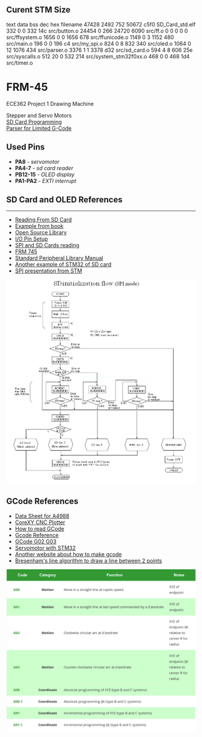 ## Curent STM Size
   text	   data	    bss	    dec	    hex	filename
  47428	   2492	    752	  50672	   c5f0	SD_Card_std.elf
    332	      0	      0	    332	    14c	src/button.o
  24454	      0	    266	  24720	   6090	src/ff.o
      0	      0	      0	      0	      0	src/ffsystem.o
   1656	      0	      0	   1656	    678	src/ffunicode.o
   1149	      0	      3	   1152	    480	src/main.o
    196	      0	      0	    196	     c4	src/my_spi.o
    824	      0	      8	    832	    340	src/oled.o
   1064	      0	     12	   1076	    434	src/parser.o
   3376	      1	      1	   3378	    d32	src/sd_card.o
    594	      4	      8	    606	    25e	src/syscalls.o
    512	     20	      0	    532	    214	src/system_stm32f0xx.o
    468	      0	      0	    468	    1d4	src/timer.o





# FRM-45
ECE362 Project 1 Drawing Machine  

Stepper and Servo Motors  
[SD Card Programming](https://github.com/Andrew-Gan/frm-45/tree/master/SD_Card_std)  
[Parser for Limited G-Code](https://github.com/Andrew-Gan/frm-45/tree/master/Parser)  

## Used Pins
* **PA8** - _servomotor_  
* **PA4-7** - _sd card reader_
* **PB12-15**  - _OLED display_
* **PA1-PA2**  - _EXTI interrupt_
  
## SD Card and OLED References
---
- [Reading From SD Card](http://shukra.cedt.iisc.ernet.in/edwiki/Reading_and_writing_to_a_file_on_sd_card_using_stm32_discovery_kit)
- [Example from book](https://docs.google.com/file/d/0B8buOhyZhvwZRU9XWHBpYUYyUnc/edit)
- [Open Source Library](http://elm-chan.org/fsw/ff/00index_e.html)
- [I/O Pin Setup](https://sites.google.com/site/embeddedfun01/fat-filesystem-on-sd-card)
- [SPI and SD Cards reading](http://www.dejazzer.com/ee379/lecture_notes/lec12_sd_card.pdf)
- [FRM 745](https://engineering.purdue.edu/ece362/refs/STM32F0x1_Family_Reference.pdf#%5B%7B%22num%22%3A6629%2C%22gen%22%3A0%7D%2C%7B%22name%22%3A%22XYZ%22%7D%2C67%2C226%2Cnull%5D)
- [Standard Peripheral Library Manual](https://www.st.com/content/ccc/resource/technical/document/user_manual/59/2d/ab/ad/f8/29/49/d6/DM00023896.pdf/files/DM00023896.pdf/jcr:content/translations/en.DM00023896.pdf)
- [Another example of STM32 of SD card](https://stm32f4-discovery.net/2014/07/library-21-read-sd-card-fatfs-stm32f4xx-devices/)
- [SPI presentation from STM](https://www.st.com/content/ccc/resource/training/technical/product_training/group0/3e/ee/cd/b7/84/4b/45/ee/STM32F7_Peripheral_SPI/files/STM32F7_Peripheral_SPI.pdf/_jcr_content/translations/en.STM32F7_Peripheral_SPI.pdf)

![SD_init](Sdinit.jpg)
  
## GCode References
* [Data Sheet for A4988](https://www.digchip.com/datasheets/parts/datasheet/029/A4988-pdf.php)
* [CoreXY CNC Plotter](https://www.instructables.com/id/CoreXY-CNC-Plotter/?fbclid=IwAR0pwp5_IWx3ZKXX_-JnrqQA2Jc5w_0K_mVkKk8bpvbu7aeOSSTUAUPy2AY) 
* [How to read GCode](https://makezine.com/2016/10/24/get-to-know-your-cnc-how-to-read-g-code/?fbclid=IwAR3-w1awEFc9UalxPZxf2Twn3zoppbnQXDNl3gHNShbNhc7IxlubZtNi5JA)
* [Gcode Reference](https://www.cnccookbook.com/g-code-m-code-reference-list-cnc-mills/)
* [GCode G02 G03](https://www.cnccookbook.com/cnc-g-code-arc-circle-g02-g03/)  
* [Servomotor with STM32](https://controllerstech.com/servo-motor-with-stm32/)  
* [Another website about how to make gcode](https://www.marginallyclever.com/2013/08/how-to-build-an-2-axis-arduino-cnc-gcode-interpreter/?fbclid=IwAR2Cuwl6wh2F5Wqw8JK4fef5dCa7CKCwGwoWh0Y8hn-iv6d_DvxPZTSHs24)
* [Bresenham's line algorithm to draw a line between 2 points](https://en.wikipedia.org/wiki/Bresenham%27s_line_algorithm)

![G-Code](Parser/g-code.png)
